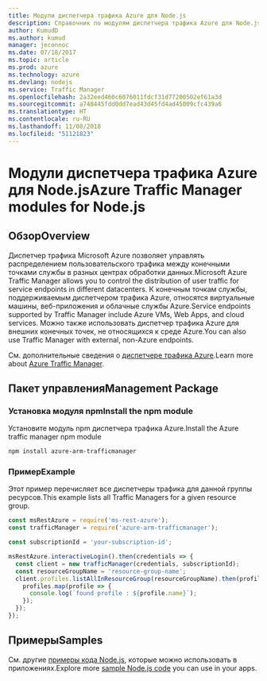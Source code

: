 ```yaml
---
title: Модули диспетчера трафика Azure для Node.js
description: Справочник по модулям диспетчера трафика Azure для Node.js
author: KumudD
ms.author: kumud
manager: jeconnoc
ms.date: 07/18/2017
ms.topic: article
ms.prod: azure
ms.technology: azure
ms.devlang: nodejs
ms.service: Traffic Manager
ms.openlocfilehash: 2a32eed460c6076011fdcf31d77200502ef61a3d
ms.sourcegitcommit: a748445fdd0dd7ead43d45fd4ad45009cfc439a6
ms.translationtype: HT
ms.contentlocale: ru-RU
ms.lasthandoff: 11/08/2018
ms.locfileid: "51121823"
---
```

# <a name="azure-traffic-manager-modules-for-nodejs"></a><span data-ttu-id="f9142-103">Модули диспетчера трафика Azure для Node.js</span><span class="sxs-lookup"><span data-stu-id="f9142-103">Azure Traffic Manager modules for Node.js</span></span>

## <a name="overview"></a><span data-ttu-id="f9142-104">Обзор</span><span class="sxs-lookup"><span data-stu-id="f9142-104">Overview</span></span>

<span data-ttu-id="f9142-105">Диспетчер трафика Microsoft Azure позволяет управлять распределением пользовательского трафика между конечными точками службы в разных центрах обработки данных.</span><span class="sxs-lookup"><span data-stu-id="f9142-105">Microsoft Azure Traffic Manager allows you to control the distribution of user traffic for service endpoints in different datacenters.</span></span> <span data-ttu-id="f9142-106">К конечным точкам службы, поддерживаемым диспетчером трафика Azure, относятся виртуальные машины, веб-приложения и облачные службы Azure.</span><span class="sxs-lookup"><span data-stu-id="f9142-106">Service endpoints supported by Traffic Manager include Azure VMs, Web Apps, and cloud services.</span></span> <span data-ttu-id="f9142-107">Можно также использовать диспетчер трафика Azure для внешних конечных точек, не относящихся к среде Azure.</span><span class="sxs-lookup"><span data-stu-id="f9142-107">You can also use Traffic Manager with external, non-Azure endpoints.</span></span>

<span data-ttu-id="f9142-108">См. дополнительные сведения о [диспетчере трафика Azure](https://docs.microsoft.com/azure/traffic-manager/traffic-manager-overview).</span><span class="sxs-lookup"><span data-stu-id="f9142-108">Learn more about [Azure Traffic Manager](https://docs.microsoft.com/azure/traffic-manager/traffic-manager-overview).</span></span>

## <a name="management-package"></a><span data-ttu-id="f9142-109">Пакет управления</span><span class="sxs-lookup"><span data-stu-id="f9142-109">Management Package</span></span>

### <a name="install-the-npm-module"></a><span data-ttu-id="f9142-110">Установка модуля npm</span><span class="sxs-lookup"><span data-stu-id="f9142-110">Install the npm module</span></span>

<span data-ttu-id="f9142-111">Установите модуль npm диспетчера трафика Azure.</span><span class="sxs-lookup"><span data-stu-id="f9142-111">Install the Azure traffic manager npm module</span></span>

```bash
npm install azure-arm-trafficmanager
```

### <a name="example"></a><span data-ttu-id="f9142-112">Пример</span><span class="sxs-lookup"><span data-stu-id="f9142-112">Example</span></span>

<span data-ttu-id="f9142-113">Этот пример перечисляет все диспетчеры трафика для данной группы ресурсов.</span><span class="sxs-lookup"><span data-stu-id="f9142-113">This example lists all Traffic Managers for a given resource group.</span></span>

```javascript
const msRestAzure = require('ms-rest-azure');
const trafficManager = require('azure-arm-trafficmanager');

const subscriptionId = 'your-subscription-id';

msRestAzure.interactiveLogin().then(credentials => {
  const client = new trafficManager(credentials, subscriptionId);
  const resourceGroupName = 'resource-group-name';
  client.profiles.listAllInResourceGroup(resourceGroupName).then(profiles => {
    profiles.map(profile => {
      console.log(`found profile : ${profile.name}`);
    });
  });
});
```

## <a name="samples"></a><span data-ttu-id="f9142-114">Примеры</span><span class="sxs-lookup"><span data-stu-id="f9142-114">Samples</span></span>

<span data-ttu-id="f9142-115">См. другие [примеры кода Node.js](https://azure.microsoft.com/resources/samples/?platform=nodejs), которые можно использовать в приложениях.</span><span class="sxs-lookup"><span data-stu-id="f9142-115">Explore more [sample Node.js code](https://azure.microsoft.com/resources/samples/?platform=nodejs) you can use in your apps.</span></span>
